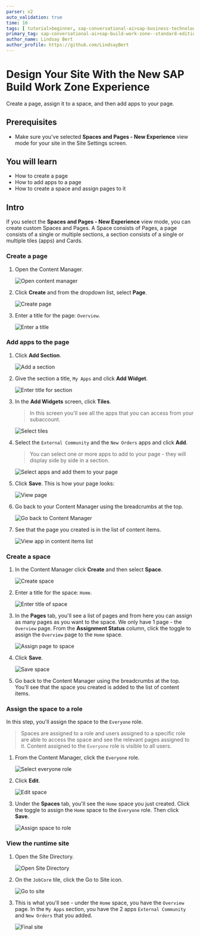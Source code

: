 ```yaml
---
parser: v2
auto_validation: true
time: 10
tags: [ tutorial>beginner, sap-conversational-ai>sap-business-technology-platform, sap-conversational-ai>sap-fiori, sap-conversational-ai>sap-build-work-zone--standard-edition]
primary_tag: sap-conversational-ai>sap-build-work-zone--standard-edition
author_name: Lindsay Bert
author_profile: https://github.com/LindsayBert
---
```



# Design Your Site With the New SAP Build Work Zone Experience
<!-- description --> Create a page, assign it to a space, and then add apps to your page.

## Prerequisites
- Make sure you've selected **Spaces and Pages - New Experience** view mode for your site in the Site Settings screen. 

## You will learn
  - How to create a page
  - How to add apps to a page 
  - How to create a space and assign pages to it                    

## Intro  
If you select the **Spaces and Pages - New Experience** view mode, you can create custom Spaces and Pages. A Space consists of Pages, a page consists of a single or multiple sections, a section consists of a single or multiple tiles (apps) and Cards.


### Create a page

1. Open the Content Manager. 

    ![Open content manager](1-open-content-manager.png )

2. Click **Create** and from the dropdown list, select **Page**.

    ![Create page](2-create-page.png)

3. Enter a title for the page: `Overview`.

    ![Enter a title](3-enter-title.png)



### Add apps to the page    

1. Click **Add Section**.

    ![Add a section](4-add-section.png)

2. Give the section a title, `My Apps` and click **Add Widget**.

    ![Enter title for section](5-section-title.png)

3. In the **Add Widgets** screen, click **Tiles**.

    > In this screen you'll see all the apps that you can access from your subaccount. 

    ![Select tiles](6-select-tiles.png)

4. Select the `External Community` and the `New Orders` apps and click **Add**.

    > You can select one or more apps to add to your page - they will display side by side in a section.

    ![Select apps and add them to your page](7-select-apps.png)

5. Click **Save**. This is how your page looks:

    ![View page](8-view-page.png)

6. Go back to your Content Manager using the breadcrumbs at the top.

    ![Go back to Content Manager](9-go-back-to-content-manager.png)

7. See that the page you created is in the list of content items.

    ![View app in content items list](10-page-in-list.png)


### Create a space

1. In the Content Manager click **Create** and then select **Space**.

    ![Create space](11-create-space.png)

2. Enter a title for the space: `Home`.

    ![Enter title of space](12-space-title.png)

3.  In the **Pages** tab, you'll see a list of pages and from here you can assign as many pages as you want to the space. We only have 1 page - the `Overview` page. From the **Assignment Status** column, click the toggle to assign the `Overview` page to the `Home` space.

    ![Assign page to space](13-assign-page-to-space.png)

4. Click **Save**. 

    ![Save space](14-save-space.png)

5. Go back to the Content Manager using the breadcrumbs at the top. You'll see that the space you created is added to the list of content items.


### Assign the space to a role

In this step, you'll assign the space to the `Everyone` role. 

>Spaces are assigned to a role and users assigned to a specific role are able to access the space and see the relevant pages assigned to it.  Content assigned to the `Everyone` role is visible to all users.

1. From the Content Manager, click the `Everyone` role.

    ![Select everyone role](15-select-everyone-role.png)

2. Click **Edit**.

    ![Edit space](16-edit-space.png)

3. Under the **Spaces** tab, you'll see the `Home` space you just created. Click the toggle to assign the `Home` space to the `Everyone` role. Then click **Save**.

    ![Assign space to role](17-assign-space-to-role.png)

### View the runtime site

1. Open the Site Directory.

    ![Open Site Directory](18-open-site-directory.png)

2. On the `JobCore` tile, click the Go to Site icon.

    ![Go to site](19-go-to-site.png)

3. This is what you'll see - under the `Home` space, you have the `Overview` page. In the `My Apps` section, you have the 2 apps `External Community` and  `New Orders` that you added.

    ![Final site](20-final-site.png)
